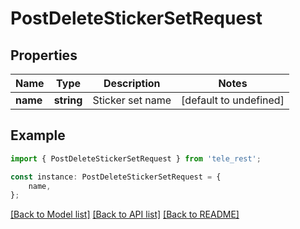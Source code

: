 # PostDeleteStickerSetRequest


## Properties

Name | Type | Description | Notes
------------ | ------------- | ------------- | -------------
**name** | **string** | Sticker set name | [default to undefined]

## Example

```typescript
import { PostDeleteStickerSetRequest } from 'tele_rest';

const instance: PostDeleteStickerSetRequest = {
    name,
};
```

[[Back to Model list]](../README.md#documentation-for-models) [[Back to API list]](../README.md#documentation-for-api-endpoints) [[Back to README]](../README.md)
